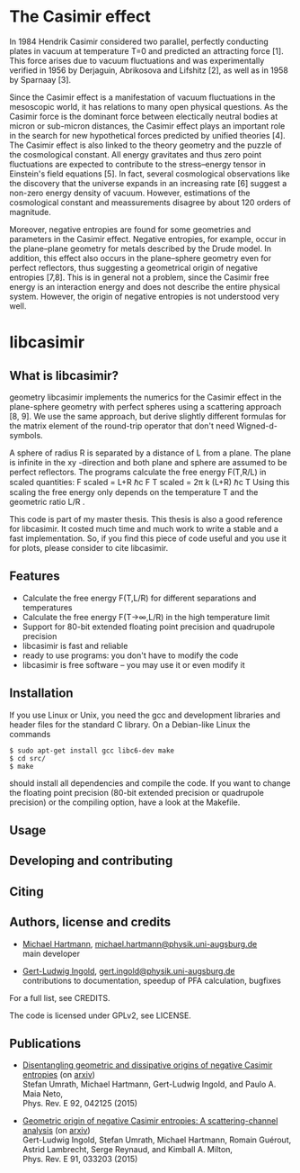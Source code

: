 The Casimir effect
==================

In 1984 Hendrik Casimir considered two parallel, perfectly conducting plates in
vacuum at temperature T=0 and predicted an attracting force [1]. This force
arises due to vacuum fluctuations and was experimentally verified in 1956 by
Derjaguin, Abrikosova and Lifshitz [2], as well as in 1958 by Sparnaay [3].

Since the Casimir effect is a manifestation of vacuum fluctuations in the
mesoscopic world, it has relations to many open physical questions. As the
Casimir force is the dominant force between electically neutral bodies at
micron or sub-micron distances, the Casimir effect plays an important role in
the search for new hypothetical forces predicted by unified theories [4]. The
Casimir effect is also linked to the theory geometry and the puzzle of the
cosmological constant. All energy gravitates and thus zero point fluctuations
are expected to contribute to the stress–energy tensor in Einstein's field
equations [5]. In fact, several cosmological observations like the discovery
that the universe expands in an increasing rate [6] suggest a non-zero energy
density of vacuum. However, estimations of the cosmological constant and
meassurements disagree by about 120 orders of magnitude.

Moreover, negative entropies are found for some geometries and parameters in
the Casimir effect. Negative entropies, for example, occur in the plane–plane
geometry for metals described by the Drude model. In addition, this effect also
occurs in the plane–sphere geometry even for perfect reflectors, thus
suggesting a geometrical origin of negative entropies [7,8]. This is in general
not a problem, since the Casimir free energy is an interaction energy and does
not describe the entire physical system. However, the origin of negative
entropies is not understood very well.


libcasimir
==========

What is libcasimir?
-------------------
geometry libcasimir implements the numerics for the Casimir effect in the
plane-sphere geometry with perfect spheres using a scattering approach [8, 9].
We use the same approach, but derive slightly different formulas for the matrix
element of the round-trip operator that don't need Wigned-d-symbols.

A sphere of radius R is separated by a distance of L from a plane. The plane is
infinite in the xy -direction and both plane and sphere are assumed to be
perfect reflectors. The programs calculate the free energy F(T,R/L) in scaled
quantities:
F scaled = L+R ℏc F T scaled = 2π k (L+R) ℏc T
Using this scaling the free energy only depends on the temperature T and the
geometric ratio L/R .

This code is part of my master thesis. This thesis is also a good reference for
libcasimir. It costed much time and much work to write a stable and a fast
implementation. So, if you find this piece of code useful and you use it for
plots, please consider to cite libcasimir.

Features
--------
 - Calculate the free energy F(T,L/R) for different separations and temperatures
 - Calculate the free energy F(T→∞,L/R) in the high temperature limit
 - Support for 80-bit extended floating point precision and quadrupole precision
 - libcasimir is fast and reliable
 - ready to use programs: you don't have to modify the code
 - libcasimir is free software – you may use it or even modify it

Installation
------------
If you use Linux or Unix, you need the gcc and development libraries and header
files for the standard C library. On a Debian-like Linux the commands
```
$ sudo apt-get install gcc libc6-dev make
$ cd src/
$ make
```
should install all dependencies and compile the code. If you want to change the
floating point precision (80-bit extended precision or quadrupole precision) or
the compiling option, have a look at the Makefile.

Usage
-----

Developing and contributing
---------------------------

Citing
------

Authors, license and credits
----------------------------

 * [Michael Hartmann](https://myweb.rz.uni-augsburg.de/~hartmmic/), michael.hartmann@physik.uni-augsburg.de  
   main developer

 * [Gert-Ludwig Ingold](http://www.physik.uni-augsburg.de/theo1/ingold/), gert.ingold@physik.uni-augsburg.de  
   contributions to documentation, speedup of PFA calculation, bugfixes

For a full list, see CREDITS.

The code is licensed under GPLv2, see LICENSE.

Publications
------------

 * [Disentangling geometric and dissipative origins of negative Casimir entropies](http://dx.doi.org/10.1103/PhysRevE.92.042125) (on [arxiv](http://arxiv.org/abs/1507.05891))  
   Stefan Umrath, Michael Hartmann, Gert-Ludwig Ingold, and Paulo A. Maia Neto,  
   Phys. Rev. E 92, 042125 (2015)

 * [Geometric origin of negative Casimir entropies: A scattering-channel analysis](http://dx.doi.org/10.1103/PhysRevE.91.033203) (on [arxiv](http://arxiv.org/abs/1411.1866))  
   Gert-Ludwig Ingold, Stefan Umrath, Michael Hartmann, Romain Guérout, Astrid Lambrecht, Serge Reynaud, and Kimball A. Milton,  
   Phys. Rev. E 91, 033203 (2015) 
